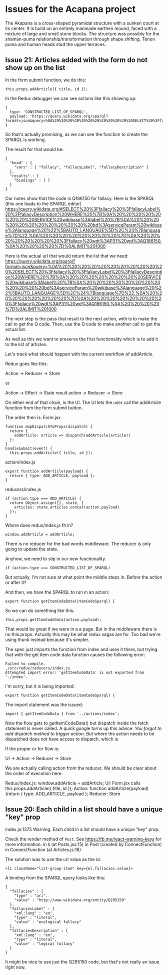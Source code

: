 # Issues for the Acapana project

The Akapana is a cross-shaped pyramidal structure with a sunken court at its center. It is build on an entirely manmade earthen mound, faced with a mixture of large and small stone blocks.  The structure was possibly for the shaman-puma relationship/transformation through shape shifting. Tenon puma and human heads stud the upper terraces.


## Issue 21: Articles added with the form do not show up on the list

In the form submit function, we do this:
```
this.props.addArticle({ title, id });
```

In the Redux debugger we can see actions like this showing up:
```
{
  type: 'CONSTRUCTED_LIST_OF_SPARQL',
  payload: 'https://query.wikidata.org/sparql?format=json&query=%0A%20%20%20%20%20%20%20%20%20%20%20%20SELECT%20%3Ffallacy%20%3FfallacyLabel%20%3FfallacyDescription%20WHERE%20%7B%0A%20%20%20%20%20%20%20%20%20%20%20%20%20%20%20%20SERVICE%20wikibase%3Alabel%20%7B%0A%20%20%20%20%20%20%20%20%20%20%20%20%20%20%20%20%20%20%20%20bd%3AserviceParam%20wikibase%3Alanguage%20%22%5BAUTO_LANGUAGE%5D%2Cen%22.%0A%20%20%20%20%20%20%20%20%20%20%20%20%20%20%20%20%7D%0A%20%20%20%20%20%20%20%20%20%20%20%20%20%20%20%20%3Ffallacy%20wdt%3A%20wd%3A.%0A%20%20%20%20%20%20%20%20%20%20%20%20%7D%0A%20%20%20%20%09%09LIMIT%201000'
}
```

So that's actually promising, as we can see the function to create the SPARQL is working.

The result for that would be:
```
{
  "head" : {
    "vars" : [ "fallacy", "fallacyLabel", "fallacyDescription" ]
  },
  "results" : {
    "bindings" : [ ]
  }
}
```


Our notes show that the code is Q186150 for fallacy.  Here is the SPARQL (this one leads to the SPARQL editor)
https://query.wikidata.org/#SELECT%20%3Ffallacy%20%3FfallacyLabel%20%3FfallacyDescription%20WHERE%20%7B%0A%20%20%20%20%20%20%20%20SERVICE%20wikibase%3Alabel%20%7B%0A%20%20%20%20%20%20%20%20%20%20%20%20bd%3AserviceParam%20wikibase%3Alanguage%20%22%5BAUTO_LANGUAGE%5D%2C%24%7Blanguage%7D%22.%0A%20%20%20%20%20%20%20%20%7D%0A%20%20%20%20%20%20%20%20%3Ffallacy%20wdt%3AP31%20wd%3AQ186150.%0A%20%20%20%20%7D%0ALIMIT%201000

Here is the actual url that would return the list that we need:
https://query.wikidata.org/sparql?format=json&query=%0A%20%20%20%20%20%20%20%20%20%20%20%20SELECT%20%3Ffallacy%20%3FfallacyLabel%20%3FfallacyDescription%20WHERE%20%7B%0A%20%20%20%20%20%20%20%20SERVICE%20wikibase%3Alabel%20%7B%0A%20%20%20%20%20%20%20%20%20%20%20%20bd%3AserviceParam%20wikibase%3Alanguage%20%22%5BAUTO_LANGUAGE%5D%2C%24%7Blanguage%7D%22.%0A%20%20%20%20%20%20%20%20%7D%0A%20%20%20%20%20%20%20%20%3Ffallacy%20wdt%3AP31%20wd%3AQ186150.%0A%20%20%20%20%7D%0ALIMIT%201000


The next step is the pass that result to the next action, with is to make the call to get the Q code.  Then, use the Q code to make another call to get the actual list.

As well as this we want to preserve the first functionality which is to add it to the list of articles.

Let's track what should happen with the current workflow of addArticle.

Redux goes like this:

Action -> Reducer -> Store

or

Action -> Effect -> State result action -> Reducer -> Store


On either end of that chain, is the UI.  The UI lets the user call the addArticle function from the form submit button.

The order then is:
Form.jsx
```
function mapDispatchToProps(dispatch) {
  return {
    addArticle: article => dispatch(addArticle(article))
  };
}
handleSubmit(event) {
  this.props.addArticle({ title, id });
```

action/index.js
```
export function addArticle(payload) {
  return { type: ADD_ARTICLE, payload };
}
```

reducers/index.js
```
if (action.type === ADD_ARTICLE) {
  return Object.assign({}, state, {
    articles: state.articles.concat(action.payload)
  });
}
```

Where does redux/index.js fit in?
```
window.addArticle = addArticle;
```

There is no reducer for the bad words middleware.  The reducer is only going to update the state.

Anyhow, we need to slip in our new functionality.
```
if (action.type === CONSTRUCTED_LIST_OF_SPARQL)
```

But actually, I'm not sure at what point the middle steps in.  Before the action or after it?

And then, we have the SPARQL to run in an action:
```
export function getItemCodeData(itemCodeSparql) {
```

So we can do something like this:
```
this.props.getItemCodeData(action.payload);
```

That would be great if we were in a a page.  But in the middleware there is no this.props.  Actually this may be what redux sagas are for.  Too bad we're using thunk instead because it's simpler.

The spec just imports the function from index and uses it there, but trying that with the get item code data function causes the following error:
```
Failed to compile.
./src/redux/reducers/index.js
Attempted import error: 'getItemCodeData' is not exported from './index'.
```

I'm sorry, but it is being imported:
```
export function getItemCodeData(itemCodeSparql) {
```

The import statement was the issued:
```
import { getItemCodeData } from '../actions/index';
```

Now the flow gets to getItemCodeData() but dispatch inside the fetch statement is never called.  A quick google turns up this advice: *You forgot to add dispatch method to trigger action*.  But where the action needs to be dispatched does not have access to dispatch, which is

If the proper or for flow is:

UI -> Action -> Reducer -> Store

We are actually calling action from the reducer.  We should be clear about the order of execution here.

Redux/index.js: window.addArticle = addArticle;
UI: Form.jsx calls this.props.addArticle({ title, id });
Action: function addArticle(payload) {return { type: ADD_ARTICLE, payload };
Reducer:
Store



## Issue 20: Each child in a list should have a unique "key" prop


index.js:1375 Warning: Each child in a list should have a unique "key" prop.

Check the render method of `Post`. See https://fb.me/react-warning-keys for more information.
    in li (at Posts.jsx:15)
    in Post (created by ConnectFunction)
    in ConnectFunction (at Articles.js:18)

The solution was to use the url value as the id.
```
<li className="list-group-item" key={el.fallacies.value}>
```

A binding from the SPARQL query looks like this:
```
{
  "fallacies" : {
    "type" : "uri",
    "value" : "http://www.wikidata.org/entity/Q295150"
  },
  "fallaciesLabel" : {
    "xml:lang" : "en",
    "type" : "literal",
    "value" : "ecological fallacy"
  },
  "fallaciesDescription" : {
    "xml:lang" : "en",
    "type" : "literal",
    "value" : "logical fallacy"
  }
}
```

It might be nice to use just the Q295150 code, but that's not really an issue right now.

